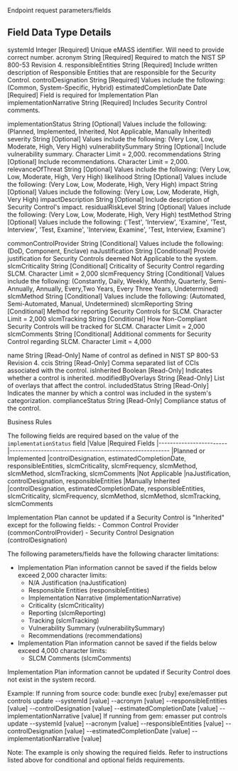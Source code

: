 Endpoint request parameters/fields

Field                   Data Type  Details
-------------------------------------------------------------------------------------------------
systemId                 Integer   [Required] Unique eMASS identifier. Will need to provide correct number.
acronym                  String    [Required] Required to match the NIST SP 800-53 Revision 4.
responsibleEntities      String    [Required] Include written description of Responsible Entities that are responsible for the Security Control. 
controlDesignation       String    [Required] Values include the following: (Common, System-Specific, Hybrid)
estimatedCompletionDate  Date      [Required] Field is required for Implementation Plan
implementationNarrative  String    [Required] Includes Security Control comments.

implementationStatus    String     [Optional] Values include the following: (Planned, Implemented, Inherited, Not Applicable, Manually Inherited)
severity                String     [Optional] Values include the following: (Very Low, Low, Moderate, High, Very High)
vulnerabilitySummary    String     [Optional] Include vulnerability summary. Character Limit = 2,000.
recommendations         String     [Optional] Include recommendations. Character Limit = 2,000.
relevanceOfThreat       String     [Optional] Values include the following: (Very Low, Low, Moderate, High, Very High)
likelihood              String     [Optional] Values include the following: (Very Low, Low, Moderate, High, Very High)
impact                  String     [Optional] Values include the following: (Very Low, Low, Moderate, High, Very High)
impactDescription       String     [Optional] Include description of Security Control's impact.
residualRiskLevel       String     [Optional] Values include the following: (Very Low, Low, Moderate, High, Very High)
testMethod              String     [Optional] Values include the following: ('Test', 'Interview', 'Examine', 'Test, Interview',
                                              'Test, Examine', 'Interview, Examine', 'Test, Interview, Examine')

commonControlProvider   String     [Conditional] Values include the following: (DoD, Component, Enclave)
naJustification         String     [Conditional] Provide justification for Security Controls deemed Not Applicable to the system.
slcmCriticality         String     [Conditional] Criticality of Security Control regarding SLCM. Character Limit = 2,000
slcmFrequency           String     [Conditional] Values include the following: (Constantly, Daily, Weekly, Monthly, Quarterly,
                                                 Semi-Annually, Annually, Every,Two Years, Every Three Years, Undetermined)
slcmMethod              String     [Conditional] Values include the following: (Automated, Semi-Automated, Manual, Undetermined)
slcmReporting           String     [Conditional] Method for reporting Security Controls for SLCM. Character Limit = 2,000
slcmTracking            String     [Conditional] How Non-Compliant Security Controls will be tracked for SLCM. Character Limit = 2,000
slcmComments            String     [Conditional] Additional comments for Security Control regarding SLCM. Character Limit = 4,000

name                     String    [Read-Only] Name of control as defined in NIST SP 800-53 Revision 4.
ccis                     String    [Read-Only] Comma separated list of CCIs associated with the control.
isInherited              Boolean   [Read-Only] Indicates whether a control is inherited.
modifiedByOverlays       String    [Read-Only] List of overlays that affect the control.
includedStatus           String    [Read-Only] Indicates the manner by which a control was included in the system's categorization. 
complianceStatus         String    [Read-Only] Compliance status of the control.


Business Rules

The following fields are required based on the value of the `implementationStatus` field
  |Value                   |Required Fields
  |------------------------|--------------------------------------------------------
  |Planned or Implemented  |controlDesignation, estimatedCompletionDate, responsibleEntities, slcmCriticality, slcmFrequency, slcmMethod, slcmMethod, slcmTracking, slcmComments
  |Not Applicable          |naJustification, controlDesignation, responsibleEntities
  |Manually Inherited      |controlDesignation, estimatedCompletionDate, responsibleEntities, slcmCriticality, slcmFrequency, slcmMethod, slcmMethod, slcmTracking, slcmComments

Implementation Plan cannot be updated if a Security Control is "Inherited" except for the following fields:
    - Common Control Provider (commonControlProvider)
    - Security Control Designation (controlDesignation)
  
The following parameters/fields have the following character limitations:
- Implementation Plan information cannot be saved if the fields below exceed 2,000 character limits:
  - N/A Justification        (naJustification)
  - Responsible Entities     (responsibleEntities) 
  - Implementation Narrative (implementationNarrative)
  - Criticality              (slcmCriticality)
  - Reporting                (slcmReporting)
  - Tracking                 (slcmTracking)
  - Vulnerability Summary    (vulnerabilitySummary)
  - Recommendations          (recommendations)
- Implementation Plan information cannot be saved if the fields below exceed 4,000 character limits:
  - SLCM Comments            (slcmComments)

Implementation Plan information cannot be updated if Security Control does not exist in the system record.

Example:
If running from source code:
  bundle exec [ruby] exe/emasser put controls update --systemId [value] --acronym [value] --responsibleEntities [value] --controlDesignation [value] --estimatedCompletionDate [value] --implementationNarrative [value]
If running from gem:
  emasser put controls update --systemId [value] --acronym [value] --responsibleEntities [value] --controlDesignation [value] --estimatedCompletionDate [value] --implementationNarrative [value]

Note: The example is only showing the required fields. Refer to instructions listed above for conditional and optional fields requirements.
